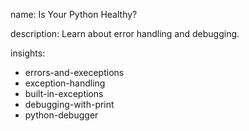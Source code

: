 name: Is Your Python Healthy?

description: Learn about error handling and debugging.

insights:
  - errors-and-execeptions
  - exception-handling
  - built-in-exceptions
  - debugging-with-print
  - python-debugger
